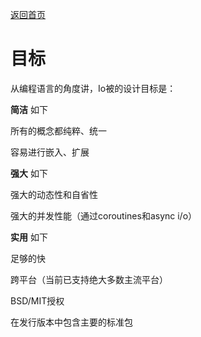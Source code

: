 [返回首页](/)

# 目标

从编程语言的角度讲，Io被的设计目标是：


**简洁** 如下

所有的概念都纯粹、统一

容易进行嵌入、扩展


**强大** 如下

强大的动态性和自省性

强大的并发性能（通过coroutines和async i/o）


**实用** 如下

足够的快

跨平台（当前已支持绝大多数主流平台）

BSD/MIT授权

在发行版本中包含主要的标准包

